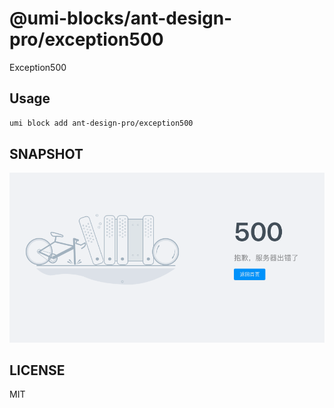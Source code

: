 # @umi-blocks/ant-design-pro/exception500

Exception500

## Usage

```sh
umi block add ant-design-pro/exception500
```

## SNAPSHOT

![SNAPSHOT](./snapshot.png)

## LICENSE

MIT
